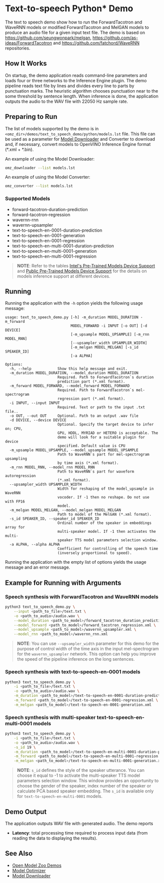 # Text-to-speech Python\* Demo

The text to speech demo show how to run the ForwardTacotron and WaveRNN models or modified ForwardTacotron and MelGAN models to produce an audio file for a given input text file.
The demo is based on https://github.com/seungwonpark/melgan, https://github.com/as-ideas/ForwardTacotron and https://github.com/fatchord/WaveRNN repositories.

## How It Works

On startup, the demo application reads command-line parameters and loads four or three networks to the
Inference Engine plugin. The demo pipeline reads text file by lines and divides every line to parts by punctuation marks.
The heuristic algorithm chooses punctuation near to the some threshold by sentence length.
When inference is done, the application outputs the audio to the WAV file with 22050 Hz sample rate.

## Preparing to Run

The list of models supported by the demo is in `<omz_dir>/demos/text_to_speech_demo/python/models.lst` file.
This file can be used as a parameter for [Model Downloader](../../../tools/model_tools/README.md) and Converter to download and, if necessary, convert models to OpenVINO Inference Engine format (\*.xml + \*.bin).

An example of using the Model Downloader:

```sh
omz_downloader --list models.lst
```

An example of using the Model Converter:

```sh
omz_converter --list models.lst
```

### Supported Models

* forward-tacotron-duration-prediction
* forward-tacotron-regression
* wavernn-rnn
* wavernn-upsampler
* text-to-speech-en-0001-duration-prediction
* text-to-speech-en-0001-generation
* text-to-speech-en-0001-regression
* text-to-speech-en-multi-0001-duration-prediction
* text-to-speech-en-multi-0001-generation
* text-to-speech-en-multi-0001-regression

> **NOTE**: Refer to the tables [Intel's Pre-Trained Models Device Support](../../../models/intel/device_support.md) and [Public Pre-Trained Models Device Support](../../../models/public/device_support.md) for the details on models inference support at different devices.

## Running

Running the application with the `-h` option yields the following usage message:

```
usage: text_to_speech_demo.py [-h] -m_duration MODEL_DURATION -m_forward
                              MODEL_FORWARD -i INPUT [-o OUT] [-d DEVICE]
                              [-m_upsample MODEL_UPSAMPLE] [-m_rnn MODEL_RNN]
                              [--upsampler_width UPSAMPLER_WIDTH]
                              [-m_melgan MODEL_MELGAN] [-s_id SPEAKER_ID]
                              [-a ALPHA]

Options:
  -h, --help            Show this help message and exit.
  -m_duration MODEL_DURATION, --model_duration MODEL_DURATION
                        Required. Path to ForwardTacotron`s duration
                        prediction part (*.xml format).
  -m_forward MODEL_FORWARD, --model_forward MODEL_FORWARD
                        Required. Path to ForwardTacotron`s mel-spectrogram
                        regression part (*.xml format).
  -i INPUT, --input INPUT
                        Required. Text or path to the input .txt file..
  -o OUT, --out OUT     Optional. Path to an output .wav file
  -d DEVICE, --device DEVICE
                        Optional. Specify the target device to infer on; CPU,
                        GPU, HDDL, MYRIAD or HETERO is acceptable. The
                        demo will look for a suitable plugin for device
                        specified. Default value is CPU
  -m_upsample MODEL_UPSAMPLE, --model_upsample MODEL_UPSAMPLE
                        Path to WaveRNN`s part for mel-spectrogram upsampling
                        by time axis (*.xml format).
  -m_rnn MODEL_RNN, --model_rnn MODEL_RNN
                        Path to WaveRNN`s part for waveform autoregression
                        (*.xml format).
  --upsampler_width UPSAMPLER_WIDTH
                        Width for reshaping of the model_upsample in WaveRNN
                        vocoder. If -1 then no reshape. Do not use with FP16
                        model.
  -m_melgan MODEL_MELGAN, --model_melgan MODEL_MELGAN
                        Path to model of the MelGAN (*.xml format).
  -s_id SPEAKER_ID, --speaker_id SPEAKER_ID
                        Ordinal number of the speaker in embeddings array for
                        multi-speaker model. If -1 then activates the multi-
                        speaker TTS model parameters selection window.
  -a ALPHA, --alpha ALPHA
                        Coefficient for controlling of the speech time
                        (inversely proportional to speed).
```

Running the application with the empty list of options yields the usage message and an error message.

## Example for Running with Arguments

### Speech synthesis with ForwardTacotron and WaveRNN models

```sh
python3 text_to_speech_demo.py \
    --input <path_to_file>/text.txt \
    -o <path_to_audio>/audio.wav \
    --model_duration <path_to_model>/forward_tacotron_duration_prediction.xml \
    --model_forward <path_to_model>/forward_tacotron_regression.xml \
    --model_upsample <path_to_model>/wavernn_upsampler.xml \
    --model_rnn <path_to_model>/wavernn_rnn.xml
```

> **NOTE**: You can use `--upsampler_width` parameter for this demo for the purpose of control width of the time axis
> in the input mel-spectrogram for the `wavernn_upsampler` network. This option can help you improve the speed of
> the pipeline inference on the long sentences.

### Speech synthesis with text-to-speech-en-0001 models

```sh
python3 text_to_speech_demo.py \
    -i <path_to_file>/text.txt \
    -o <path_to_audio>/audio.wav \
    -m_duration <path_to_model>/text-to-speech-en-0001-duration-prediction.xml \
    -m_forward <path_to_model>/text-to-speech-en-0001-regression.xml \
    -m_melgan <path_to_model>/text-to-speech-en-0001-generation.xml
```

### Speech synthesis with multi-speaker text-to-speech-en-multi-0001 models

```sh
python3 text_to_speech_demo.py \
    -i <path_to_file>/text.txt \
    -o <path_to_audio>/audio.wav \
    -s_id 19 \
    -m_duration <path_to_model>/text-to-speech-en-multi-0001-duration-prediction.xml \
    -m_forward <path_to_model>/text-to-speech-en-multi-0001-regression.xml \
    -m_melgan <path_to_model>/text-to-speech-en-multi-0001-generation.xml
```

> **NOTE**: `s_id` defines the style of the speaker utterance. You can choose it equal to -1 to activate the
> multi-speaker TTS model parameters selection window. This window provides an opportunity to choose the gender of the
> speaker, index number of the speaker or calculate PCA based speaker embedding. The `s_id` is available only for
> `text-to-speech-en-multi-0001` models.


## Demo Output

The application outputs WAV file with generated audio.
The demo reports

* **Latency**: total processing time required to process input data (from reading the data to displaying the results).

## See Also

* [Open Model Zoo Demos](../../README.md)
* [Model Optimizer](https://docs.openvino.ai/latest/_docs_MO_DG_Deep_Learning_Model_Optimizer_DevGuide.html)
* [Model Downloader](../../../tools/model_tools/README.md)
